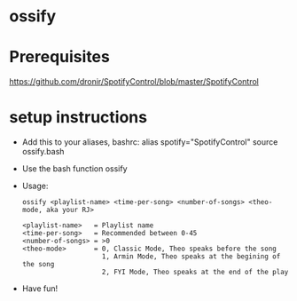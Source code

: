 # ossify

# Prerequisites
https://github.com/dronir/SpotifyControl/blob/master/SpotifyControl

# setup instructions

- Add this to your aliases, bashrc:
alias spotify="SpotifyControl"
source ossify.bash

- Use the bash function ossify

- Usage:

      ossify <playlist-name> <time-per-song> <number-of-songs> <theo-mode, aka your RJ>

      <playlist-name>   = Playlist name
      <time-per-song>   = Recommended between 0-45
      <number-of-songs> = >0
      <theo-mode>       = 0, Classic Mode, Theo speaks before the song
                          1, Armin Mode, Theo speaks at the begining of the song
                          2, FYI Mode, Theo speaks at the end of the play
- Have fun!
